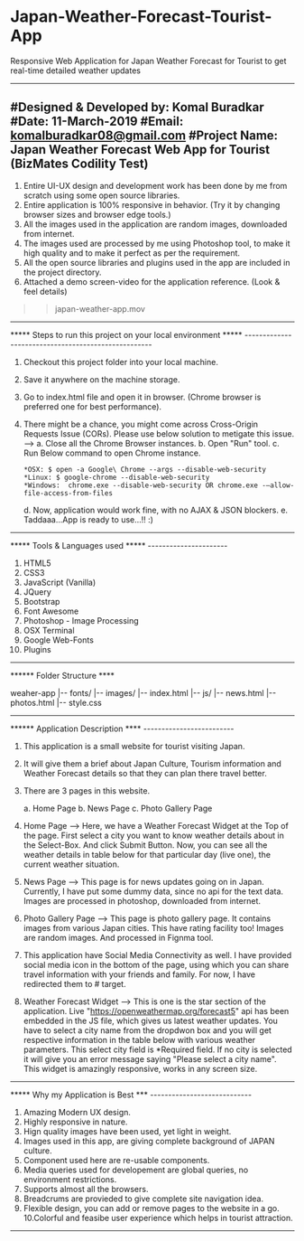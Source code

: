 # Japan-Weather-Forecast-Tourist-App
Responsive Web Application for Japan Weather Forecast for Tourist to get real-time detailed weather updates

--------------------------------------------------------------------------------------------------------------------
#Designed & Developed by: Komal Buradkar
#Date: 11-March-2019
#Email: komalburadkar08@gmail.com
#Project Name: Japan Weather Forecast Web App for Tourist (BizMates Codility Test)
---------------------------------------------------------------------------------------------------------------------

1. Entire UI-UX design and development work has been done by me from scratch using some open source libraries.
2. Entire application is 100% responsive in behavior. (Try it by changing browser sizes and browser edge tools.)
3. All the images used in the application are random images, downloaded from internet.
4. The images used are processed by me using Photoshop tool, to make it high quality and to make it perfect as per the requirement.
5. All the open source libraries and plugins used in the app are included in the project directory.
6. Attached a demo screen-video for the application reference. (Look & feel details)
  >> japan-weather-app.mov

---------------------------------------------------------------------------------------------------------------------

***** Steps to run this project on your local environment *****
      ----------------------------------------------------

1. Checkout this project folder into your local machine.
2. Save it anywhere on the machine storage.
3. Go to index.html file and open it in browser. (Chrome browser is preferred one for best performance).
4. There might be a chance, you might come across Cross-Origin Requests Issue (CORs). Please use below solution to metigate this issue.
--> a. Close all the Chrome Browser instances.
    b. Open "Run" tool.
    c. Run Below command to open Chrome instance.
    
       *OSX: $ open -a Google\ Chrome --args --disable-web-security
       *Linux: $ google-chrome --disable-web-security
       *Windows:  chrome.exe --disable-web-security OR chrome.exe -–allow-file-access-from-files
       
    d. Now, application would work fine, with no AJAX & JSON blockers.
    e. Taddaaa...App is ready to use...!! :)
    
----------------------------------------------------------------------------------------------------------------------

***** Tools & Languages used *****
      ----------------------

1. HTML5
2. CSS3
3. JavaScript (Vanilla)
4. JQuery
5. Bootstrap
6. Font Awesome
7. Photoshop - Image Processing
8. OSX Terminal
9. Google Web-Fonts
10. Plugins

----------------------------------------------------------------------------------------------------------------------

****** Folder Structure ****

weaher-app
  	|-- fonts/
	|-- images/
	|-- index.html
	|-- js/
	|-- news.html
	|-- photos.html
	|-- style.css
  
----------------------------------------------------------------------------------------------------------------------

****** Application Description ****
      -------------------------

1. This application is a small website for tourist visiting Japan.
2. It will give them a brief about Japan Culture, Tourism information and Weather Forecast details so that they can plan there travel better.
3. There are 3 pages in this website.

    a. Home Page
    b. News Page
    c. Photo Gallery Page
    
4. Home Page --> 
   Here, we have a Weather Forecast Widget at the Top of the page.
   First select a city you want to know weather details about in the Select-Box. And click Submit Button.
   Now, you can see all the weather details in table below for that particular day (live one), the current weather situation.
   
5. News Page -->
  This page is for news updates going on in Japan.
  Currently, I have put some dummy data, since no api for the text data.
  Images are processed in photoshop, downloaded from internet.
  
6. Photo Gallery Page -->
   This page is photo gallery page. It contains images from various Japan cities.
   This have rating facility too!
   Images are random images. And processed in Fignma tool.
   
7. This application have Social Media Connectivity as well.
   I have provided social media icon in the bottom of the page, using which you can share travel information with your friends and family.
   For now, I have redirected them to # target.
   
8. Weather Forecast Widget -->
   This is one is the star section of the application.
   Live "https://openweathermap.org/forecast5" api has been embedded in the JS file, which gives us latest weather updates.
   You have to select a city name from the dropdwon box and you will get respective information in the table below with various weather parameters.
   This select city field is *Required field. If no city is selected it will give you an error message saying "Please select a city name".
   This widget is amazingly responsive, works in any screen size.
 
----------------------------------------------------------------------------------------------------------------------

***** Why my Application is Best ***
    ----------------------------

1. Amazing Modern UX design.
2. Highly responsive in nature.
3. Hign quality images have been used, yet light in weight.
4. Images used in this app, are giving complete background of JAPAN culture.
5. Component used here are re-usable components.
6. Media queries used for developement are global queries, no environment restrictions.
7. Supports almost all the browsers.
8. Breadcrums are provieded to give complete site navigation idea.
9. Flexible design, you can add or remove pages to the website in a go.
10.Colorful and feasibe user experience which helps in tourist attraction.

----------------------------------------------------------------------------------------------------------------------
   
  


